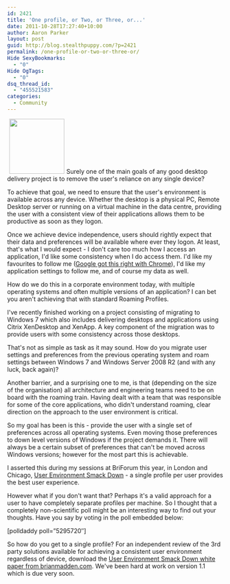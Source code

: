 ```yaml
---
id: 2421
title: 'One profile, or Two, or Three, or...'
date: 2011-10-28T17:27:40+10:00
author: Aaron Parker
layout: post
guid: http://blog.stealthpuppy.com/?p=2421
permalink: /one-profile-or-two-or-three-or/
Hide SexyBookmarks:
  - "0"
Hide OgTags:
  - "0"
dsq_thread_id:
  - "455521583"
categories:
  - Community
---
```

<img class="alignright size-full wp-image-2432" style="margin-left: 5px; margin-right: 5px;" title="User001" src="http://stealthpuppy.com/wp-content/uploads/2011/10/User001.png" alt="" width="128" height="128" />Surely one of the main goals of any good desktop delivery project is to remove the user's reliance on any single device?

To achieve that goal, we need to ensure that the user's environment is available across any device. Whether the desktop is a physical PC, Remote Desktop server or running on a virtual machine in the data centre, providing the user with a consistent view of their applications allows them to be productive as soon as they logon.

Once we achieve device independence, users should rightly expect that their data and preferences will be available where ever they logon. At least, that's what I would expect - I don't care too much how I access an application, I'd like some consistency when I do access them. I'd like my favourites to follow me ([Google got this right with Chrome](http://www.google.co.uk/support/chrome/bin/answer.py?answer=185277)), I'd like my application settings to follow me, and of course my data as well.

How do we do this in a corporate environment today, with multiple operating systems and often multiple versions of an application? I can bet you aren't achieving that with standard Roaming Profiles.

I've recently finished working on a project consisting of migrating to Windows 7 which also includes delivering desktops and applications using Citrix XenDesktop and XenApp. A key component of the migration was to provide users with some consistency across those desktops.

That's not as simple as task as it may sound. How do you migrate user settings and preferences from the previous operating system and roam settings between Windows 7 and Windows Server 2008 R2 (and with any luck, back again)?

Another barrier, and a surprising one to me, is that (depending on the size of the organisation) all architecture and engineering teams need to be on board with the roaming train. Having dealt with a team that was responsible for some of the core applications, who didn't understand roaming, clear direction on the approach to the user environment is critical.

So my goal has been is this - provide the user with a single set of preferences across all operating systems. Even moving those preferences to down level versions of Windows if the project demands it. There will always be a certain subset of preferences that can't be moved across Windows versions; however for the most part this is achievable.

I asserted this during my sessions at BriForum this year, in London and Chicago, [User Environment Smack Down](http://briforum.com/US/sessions.html#userenvironment) - a single profile per user provides the best user experience.

However what if you don't want that? Perhaps it's a valid approach for a user to have completely separate profiles per machine. So I thought that a completely non-scientific poll might be an interesting way to find out your thoughts. Have you say by voting in the poll embedded below:

[polldaddy poll=&#8221;5295720&#8243;]

So how do you get to a single profile? For an independent review of the 3rd party solutions available for achieving a consistent user environment regardless of device, download the [User Environment Smack Down white paper from brianmadden.com](http://www.brianmadden.com/blogs/rubenspruijt/archive/2011/06/29/user-environment-management-smackdown-head-to-head-analysis-of-appsense-citrix-immidio-liquidware-labs-microsoft-quest-res-scense-tricerat-unidesk-and-vuem.aspx). We've been hard at work on version 1.1 which is due very soon.